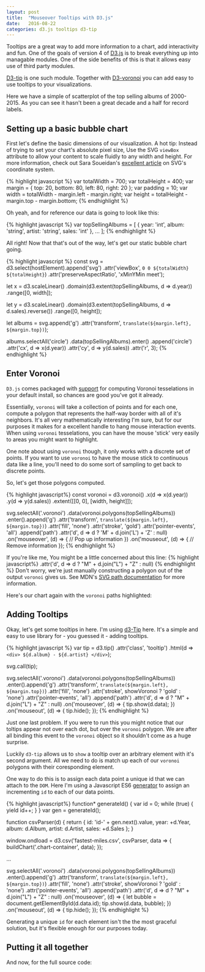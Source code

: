```yaml
---
layout: post
title:  "Mouseover Tooltips with D3.js"
date:   2016-08-22 
categories: d3.js tooltips d3-tip
---
```


<script src="/assets/vendor/d3/d3.min.js"></script>
<script src="/assets/vendor/d3-tip/index.js"></script>

<script src="/example-code/tooltip-d3/tooltip.js"></script>
<link rel="stylesheet" href="/example-code/tooltip-d3/tooltip.css" media="all"/>

Tooltips are a great way to add more information to a chart, add interactivity and fun. One of the goals of version 4 of [D3.js]() is to break everything up into managable modules. One of the side benefits of this is that it allows easy use of third party modules.  

[D3-tip](https://github.com/Caged/d3-tip) is one such module. Together with [D3-voronoi]() you can add easy to use tooltips to your visualizations.


<div class='chart-container'></div>

Here we have a simple of scatterplot of the top selling albums of 2000-2015. As you can see it hasn't been a great decade and a half for record labels.

## Setting up a basic bubble chart

First let's define the basic dimensions of our visualization. A hot tip: Instead of trying to set your chart's absolute pixel size, Use the SVG `viewBox` attribute to allow your content to scale fluidly to any width and height. For more information, check out Sara Soueidan's [excellent article](https://sarasoueidan.com/blog/svg-coordinate-systems/) on SVG's coordinate system.

{% highlight javascript %}
var totalWidth = 700;
var totalHeight = 400;
var margin = {
  top: 20,
  bottom: 80,
  left: 80,
  right: 20
};
var padding = 10;
var width = totalWidth - margin.left - margin.right;
var height = totalHeight - margin.top - margin.bottom;
{% endhighlight %}

Oh yeah, and for reference our data is going to look like this:

{% highlight javascript %}
var topSellingAlbums = [ 
  {
    year: 'int', 
    album: 'string', 
    artist: 'string', 
    sales: 'int' 
  },
  ...
];
{% endhighlight %}

All right! Now that that's out of the way, let's get our static bubble chart going.

{% highlight javascript %}
  const svg = d3.select(hostElement).append('svg')
    .attr('viewBox', `0 0 ${totalWidth} ${totalHeight}`)
    .attr('preserveAspectRatio', 'xMinYMin meet');

  let x = d3.scaleLinear()
    .domain(d3.extent(topSellingAlbums, d => d.year))
    .range([0, width]);

  let y = d3.scaleLinear()
    .domain(d3.extent(topSellingAlbums, d => d.sales).reverse())
    .range([0, height]);

  let albums = svg.append('g')
    .attr('transform', `translate(${margin.left}, ${margin.top})`);

  albums.selectAll('circle')
    .data(topSellingAlbums).enter()
    .append('circle')
      .attr('cx', d => x(d.year))
      .attr('cy', d => y(d.sales))
      .attr('r', 3);
{% endhighlight %}

## Enter Voronoi

`D3.js` comes packaged with [support](https://github.com/d3/d3-voronoi/blob/master/README.md) for computing Voronoi tesselations in your default install, so chances are good you've got it already.

Essentially, `voronoi` will take a collection of points and for each one, compute a polygon that represents the half-way border with all of it's neighbors. It's all very mathematically interesting I'm sure, but for our purposes it makes for a excellent handle to hang mouse interaction events. When using `voronoi` tesselations, you can have the mouse 'stick' very easily to areas you might want to highlight.

One note about using `voronoi` though, it only works with a discrete set of points. If you want to use `voronoi` to have the mouse stick to continuous data like a line, you'll need to do some sort of sampling to get back to discrete points.

So, let's get those polygons computed.

{% highlight javascript%}
const voronoi = d3.voronoi()
  .x(d => x(d.year))
  .y(d => y(d.sales))
  .extent([[0, 0], [width, height]]);

svg.selectAll('.voronoi')
  .data(voronoi.polygons(topSellingAlbums))
  .enter().append('g')
    .attr('transform', `translate(${margin.left}, ${margin.top})`)
    .attr('fill', 'none')
    .attr('stroke', 'gold')
    .attr('pointer-events', 'all')
  .append('path')
    .attr('d', d => d ? 'M' + d.join('L') + 'Z' : null)
    .on('mouseover', (d) => {
      // Pop up information
    })
    .on('mouseout', (d) => {
      // Remove information
    });
{% endhighlight %}

If you're like me, You might be a little concerned about this line:
{% highlight javascript%}
    .attr('d', d => d ? "M" + d.join("L") + "Z" : null)
{% endhighlight %}
Don't worry, we're just manually constructing a polygon out of the output `voronoi` gives us. See MDN's [SVG path documentation](https://developer.mozilla.org/en-US/docs/Web/SVG/Tutorial/Paths) for more information.

Here's our chart again with the `voronoi` paths highlighted:

<div class='chart-container-voronoi'></div>

## Adding Tooltips

Okay, let's get some tooltips in here. I'm using [d3-Tip](https://github.com/Caged/d3-tip) here. It's a simple and easy to use library for - you guessed it - adding tooltips.


{% highlight javascript %}
var tip = d3.tip()
  .attr('class', 'tooltip')
  .html(d => `
    <div>
      ${d.album} - ${d.artist}
    </div>
    `);

svg.call(tip);

svg.selectAll('.voronoi')
  .data(voronoi.polygons(topSellingAlbums))
  .enter().append('g')
    .attr('transform', `translate(${margin.left}, ${margin.top})`)
    .attr('fill', 'none')
    .attr('stroke', showVoronoi ? 'gold' : 'none')
    .attr('pointer-events', 'all')
  .append('path')
    .attr('d', d => d ? "M" + d.join("L") + "Z" : null)
    .on('mouseover', (d) => {
      tip.show(d.data);
    })
  .on('mouseout', (d) => {
    tip.hide();
  });
{% endhighlight %}

Just one last problem. If you were to run this you might notice that our toltips appear not over each dot, but over the `voronoi` polygon. We are after all binding this event to the `voronoi` object so it shouldn't come as a huge surprise.

Luckily `d3-tip` allows us to `show` a tooltip over an arbitrary element with it's second argument. All we need to do is match up each of our `voronoi` polygons with their coresponding element.

One way to do this is to assign each data point a unique id that we can attach to the `DOM`. Here I'm using a Javascript ES6 [generator](https://developer.mozilla.org/en-US/docs/Web/JavaScript/Reference/Statements/function*) to assign an incrementing `id` to each of our data points.

{% highlight javascript%}
function* generateId() {
  var id = 0;
  while (true) {
    yield id++;
  }
}
var gen = generateId();

function csvParser(d) {
  return {
    id: 'id-' + gen.next().value,
    year: +d.Year,
    album: d.Album,
    artist: d.Artist,
    sales: +d.Sales
  };
}

window.ondload = d3.csv('fastest-miles.csv', csvParser, data => {
  buildChart('.chart-container', data);
});

...

svg.selectAll('.voronoi')
  .data(voronoi.polygons(topSellingAlbums))
  .enter().append('g')
    .attr('transform', `translate(${margin.left}, ${margin.top})`)
    .attr('fill', 'none')
    .attr('stroke', showVoronoi ? 'gold' : 'none')
    .attr('pointer-events', 'all')
  .append('path')
    .attr('d', d => d ? "M" + d.join("L") + "Z" : null)
    .on('mouseover', (d) => {
      let bubble = document.getElementById(d.data.id);
      tip.show(d.data, bubble);
    })
  .on('mouseout', (d) => {
    tip.hide();
  });
{% endhighlight %}

Generating a unique `id` for each element isn't the the most graceful solution, but it's flexible enough for our purposes today.

## Putting it all together

And now, for the full source code:

<script src="https://gist.github.com/nathanemyers/2da1d384d509d3d7aa4be98ff0113165.js"></script>

